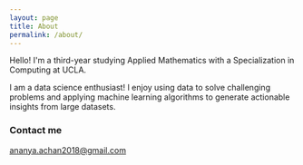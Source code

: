 ```yaml
---
layout: page
title: About
permalink: /about/
---
```


Hello! I'm a third-year studying Applied Mathematics with a Specialization in Computing at UCLA.


I am a data science enthusiast! I enjoy using data to solve challenging problems and applying machine learning algorithms to generate actionable insights from large datasets.

### Contact me

[ananya.achan2018@gmail.com](mailto:ananya.achan2018@gmail.com)